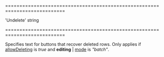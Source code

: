<!--**
/*-------------------------------------------
    Auto-generated file. Do not modify.
-------------------------------------------

**-->
===========================================================================
<!--default-->'Undelete'<!--/default-->
<!--type-->string<!--/type-->
===========================================================================

<!--shortDescription-->
Specifies text for buttons that recover deleted rows. Only applies if [allowDeleting]({basewidgetpath}/Configuration/editing/#allowDeleting) is *true* and **editing** | [mode]({basewidgetpath}/Configuration/editing/#mode) is *"batch"*.
<!--/shortDescription-->

<!--fullDescription-->

<!--/fullDescription-->